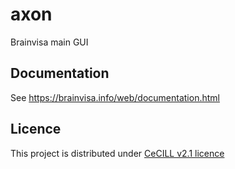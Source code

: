 # axon
Brainvisa main GUI

## Documentation
See https://brainvisa.info/web/documentation.html

## Licence
This project is distributed under [CeCILL v2.1 licence](http://www.cecill.info/licences/Licence_CeCILL_V2.1-en.html)
